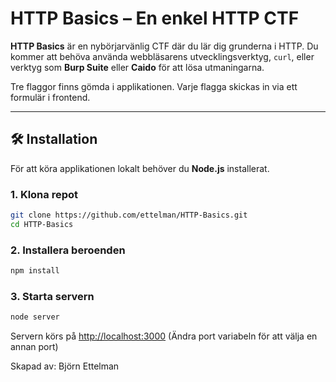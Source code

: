 # HTTP Basics – En enkel HTTP CTF

**HTTP Basics** är en nybörjarvänlig CTF där du lär dig grunderna i HTTP. Du kommer att behöva använda webbläsarens utvecklingsverktyg, `curl`, eller verktyg som **Burp Suite** eller **Caido** för att lösa utmaningarna.

Tre flaggor finns gömda i applikationen. Varje flagga skickas in via ett formulär i frontend.

---

## 🛠 Installation

För att köra applikationen lokalt behöver du **Node.js** installerat.

### 1. Klona repot

```bash
git clone https://github.com/ettelman/HTTP-Basics.git
cd HTTP-Basics
```

### 2. Installera beroenden

```bash
npm install
```

### 3. Starta servern

```bash
node server
```

Servern körs på <http://localhost:3000>
(Ändra port variabeln för att välja en annan port)

Skapad av: Björn Ettelman
